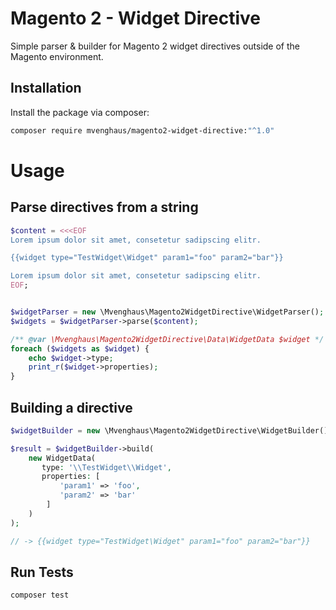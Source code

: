 # Magento 2 - Widget Directive

Simple parser & builder for Magento 2 widget directives outside of the Magento environment.

## Installation

Install the package via composer:

```bash
composer require mvenghaus/magento2-widget-directive:"^1.0"
```

# Usage

## Parse directives from a string

```php
$content = <<<EOF
Lorem ipsum dolor sit amet, consetetur sadipscing elitr.

{{widget type="TestWidget\Widget" param1="foo" param2="bar"}}

Lorem ipsum dolor sit amet, consetetur sadipscing elitr.
EOF;


$widgetParser = new \Mvenghaus\Magento2WidgetDirective\WidgetParser();
$widgets = $widgetParser->parse($content);

/** @var \Mvenghaus\Magento2WidgetDirective\Data\WidgetData $widget */
foreach ($widgets as $widget) {
    echo $widget->type;
    print_r($widget->properties);
}
```

## Building a directive

```php
$widgetBuilder = new \Mvenghaus\Magento2WidgetDirective\WidgetBuilder();

$result = $widgetBuilder->build(
    new WidgetData(
       type: '\\TestWidget\\Widget',
       properties: [
           'param1' => 'foo',
           'param2' => 'bar'
        ]
    )
);

// -> {{widget type="TestWidget\Widget" param1="foo" param2="bar"}}
```

## Run Tests

```bash
composer test
```